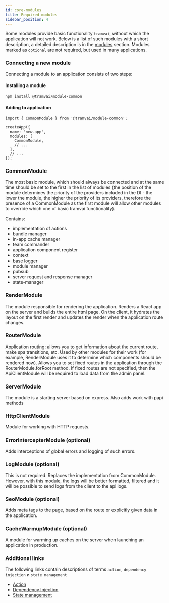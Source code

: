 ```yaml
---
id: core-modules
title: Required modules
sidebar_position: 4
---
```


Some modules provide basic functionality `tramvai`, without which the application will not work.
Below is a list of such modules with a short description, a detailed description is in the [modules](references/modules/common.md) section.
Modules marked as `optional` are not required, but used in many applications.

### Connecting a new module

Connecting a module to an application consists of two steps:

#### Installing a module

```bash
npm install @tramvai/module-common
```

#### Adding to application

```tsx
import { CommonModule } from '@tramvai/module-common';

createApp({
  name: 'new-app',
  modules: [
    CommonModule,
    // ...
  ],
  // ...
});

```

### CommonModule

The most basic module, which should always be connected and at the same time should be set to the first in the list of modules (the position of the module determines the priority of the providers included in the DI - the lower the module, the higher the priority of its providers, therefore the presence of a CommonModule as the first module will allow other modules to override which one of basic tramvai functionality).

Contains:

- implementation of actions
- bundle manager
- in-app cache manager
- team commander
- application component register
- context
- base logger
- module manager
- pubsub
- server request and response manager
- state-manager

### RenderModule

The module responsible for rendering the application. Renders a React app on the server and builds the entire html page. On the client, it hydrates the layout on the first render and updates the render when the application route changes.

### RouterModule

Application routing: allows you to get information about the current route, make spa transitions, etc. Used by other modules for their work (for example, RenderModule uses it to determine which components should be rendered now). Allows you to set fixed routes in the application through the RouterModule.forRoot method. If fixed routes are not specified, then the ApiClientModule will be required to load data from the admin panel.

### ServerModule

The module is a starting server based on express. Also adds work with papi methods

### HttpClientModule

Module for working with HTTP requests.

### ErrorIntercepterModule (optional)

Adds interceptions of global errors and logging of such errors.

### LogModule (optional)

This is not required. Replaces the implementation from CommonModule. However, with this module, the logs will be better formatted, filtered and it will be possible to send logs from the client to the api logs.

### SeoModule (optional)

Adds meta tags to the page, based on the route or explicitly given data in the application.

### CacheWarmupModule (optional)

A module for warming up caches on the server when launching an application in production.

### Additional links

The following links contain descriptions of terms `action`, `dependency injection` и `state management`

- [Action](concepts/action.md)
- [Dependency Injection](concepts/di.md)
- [State management](references/tramvai/state/base.md)
